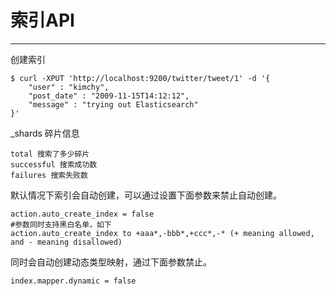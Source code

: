 # 索引API



---

创建索引
```
$ curl -XPUT 'http://localhost:9200/twitter/tweet/1' -d '{
    "user" : "kimchy",
    "post_date" : "2009-11-15T14:12:12",
    "message" : "trying out Elasticsearch"
}'
```

_shards 碎片信息
```
total 搜索了多少碎片
successful 搜索成功数
failures 搜索失败数
```

默认情况下索引会自动创建，可以通过设置下面参数来禁止自动创建。
```
action.auto_create_index = false
#参数同时支持黑白名单，如下
action.auto_create_index to +aaa*,-bbb*,+ccc*,-* (+ meaning allowed, and - meaning disallowed)
```
同时会自动创建动态类型映射，通过下面参数禁止。
```
index.mapper.dynamic = false
```

